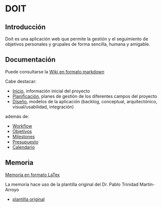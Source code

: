 # DOIT

## Introducción

Doit es una aplicación web que permite la gestión y el seguimiento de objetivos personales y grupales de forma sencilla, humana y amigable.

## Documentación

Puede consultarse la [Wiki en formato markdown](https://github.com/P2JN/doit/wiki)

Cabe destacar:

- [Inicio](https://github.com/P2JN/doit/wiki/Inicio), información inicial del proyecto
- [Planificación](https://github.com/P2JN/doit/wiki/Planificaci%C3%B3n), planes de gestión de los diferentes campos del proyecto
- [Diseño](https://github.com/P2JN/doit/wiki/Dise%C3%B1o), modelos de la aplicación (backlog, conceptual, arquitectónico, visual/usabilidad, integración)

además de:

- [Workflow](https://github.com/P2JN/doit/wiki/Workflow)
- [Objetivos](https://github.com/P2JN/doit/issues?q=is%3Aissue+label%3Aepic+)
- [Milestones](https://github.com/P2JN/doit/milestones?direction=asc&sort=due_date&state=open)
- [Presupuesto](https://github.com/P2JN/doit/wiki/Plan-de-Gesti%C3%B3n-de-los-Costes#estimaci%C3%B3n-inicial)
- [Calendario](https://calendar.google.com/calendar/embed?src=d7mnp2lnvn0fqk7aah2gc3vk40%40group.calendar.google.com&ctz=Europe%2FMadrid)

## Memoria

[Memoria en formato LaTex](https://www.overleaf.com/project/62041c8c8c1664baf7c80320)

La memoria hace uso de la plantilla original del Dr. Pablo Trinidad Martín-Arroyo

- [plantilla original](https://www.overleaf.com/latex/templates/plantilla-latex-para-tfg/xqmjbwmgrjwr)
